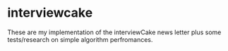 # interviewcake

These are my implementation of the interviewCake news letter plus some tests/research on simple algorithm perfromances.
